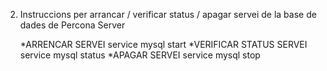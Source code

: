2. Instruccions per arrancar / verificar status / apagar servei de la base de dades de Percona Server
	
	*ARRENCAR SERVEI				service mysql start
	*VERIFICAR STATUS SERVEI		service mysql status
	*APAGAR SERVEI				service mysql stop
